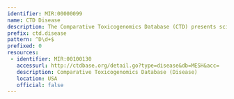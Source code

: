 ```yaml
---
identifier: MIR:00000099
name: CTD Disease
description: The Comparative Toxicogenomics Database (CTD) presents scientifically reviewed and curated information on chemicals, relevant genes and proteins, and their interactions in vertebrates and invertebrates. It integrates sequence, reference, species, microarray, and general toxicology information to provide a unique centralized resource for toxicogenomic research. The database also provides visualization capabilities that enable cross-species comparisons of gene and protein sequences.
prefix: ctd.disease
pattern: ^D\d+$
prefixed: 0
resources:
 - identifier: MIR:00100130
   accessurl: http://ctdbase.org/detail.go?type=disease&db=MESH&acc=
   description: Comparative Toxicogenomics Database (Disease)
   location: USA
   official: false
---
```

